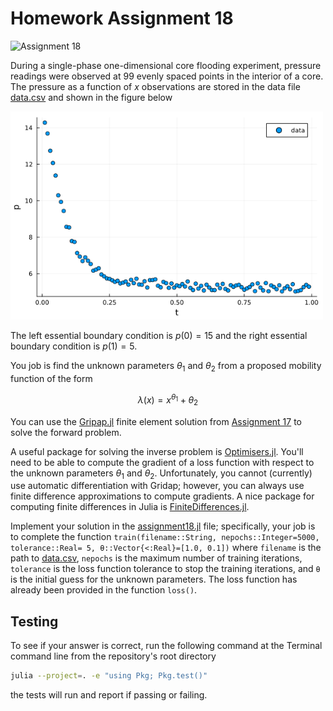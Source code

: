 # Homework Assignment 18

![Assignment 18](https://github.com/PGE383-HPC/assignment18/actions/workflows/main.yml/badge.svg)

During a single-phase one-dimensional core flooding experiment, pressure readings were observed at 99 evenly spaced points in the interior of a core. The pressure as a function of $x$ observations are stored in the data file [data.csv](./data/data.csv) and shown in the figure below

<img src="images/data.png" width=500>

The left essential boundary condition is $p(0) = 15$ and the right essential boundary condition is $p(1) = 5$. 

You job is find the unknown parameters $\theta_1$ and $\theta_2$ from a proposed mobility function of the form

$$
\lambda(x) = x^{\theta_1} + \theta_2
$$

You can use the [Gripap.jl](https://gridap.github.io/Gridap.jl/stable/) finite element solution from [Assignment 17](https://github.com/PGE383-HPC/assignment17) to solve the forward problem.

A useful package for solving the inverse problem is [Optimisers.jl](https://fluxml.ai/Optimisers.jl/dev/).  You'll need to be able to compute the gradient of a loss function with respect to the unknown parameters $\theta_1$ and $\theta_2$.  Unfortunately, you cannot (currently) use automatic differentiation with Gridap; however, you can always use finite difference approximations to compute gradients.  A nice package for computing finite differences in Julia is [FiniteDifferences.jl](https://juliadiff.org/FiniteDifferences.jl/latest/).

Implement your solution in the [assignment18.jl](src/assignment18.jl) file; specifically, your job is to complete the function `train(filename::String, nepochs::Integer=5000, tolerance::Real= 5, θ::Vector{<:Real}=[1.0, 0.1])` where `filename` is the path to [data.csv](data/data.csv), `nepochs` is the maximum number of training iterations, `tolerance` is the loss function tolerance to stop the training iterations, and `θ` is the initial guess for the unknown parameters.  The loss function has already been provided in the function `loss()`.


## Testing

To see if your answer is correct, run the following command at the Terminal
command line from the repository's root directory

```bash
julia --project=. -e "using Pkg; Pkg.test()"
```

the tests will run and report if passing or failing.
